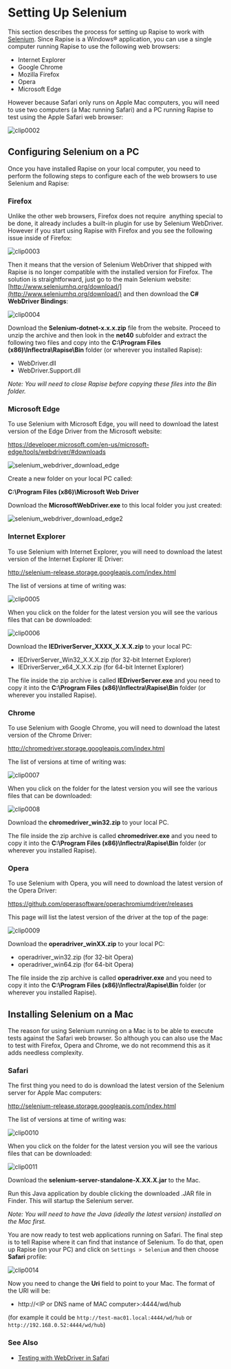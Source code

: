 # Setting Up Selenium

This section describes the process for setting up Rapise to work with [Selenium](selenium_webdriver.md). Since Rapise is a Windows® application, you can use a single computer running Rapise to use the following web browsers:

- Internet Explorer
- Google Chrome
- Mozilla Firefox
- Opera
- Microsoft Edge

However because Safari only runs on Apple Mac computers, you will need to use two computers (a Mac running Safari) and a PC running Rapise to test using the Apple Safari web browser:

![clip0002](./img/setting_up_selenium1.png)

## Configuring Selenium on a PC

Once you have installed Rapise on your local computer, you need to perform the following steps to configure each of the web browsers to use Selenium and Rapise:

### Firefox

Unlike the other web browsers, Firefox does not require  anything special to be done, it already includes a built-in plugin for use by
Selenium WebDriver. However if you start using Rapise with Firefox and you see the following issue inside of Firefox:

![clip0003](./img/setting_up_selenium2.png)

Then it means that the version of Selenium WebDriver that shipped with Rapise is no longer compatible with the installed version for Firefox. The solution is straightforward, just go to the main Selenium website: [http://www.seleniumhq.org/download/](http://www.seleniumhq.org/download/) and then download the **C# WebDriver Bindings**:

![clip0004](./img/setting_up_selenium3.png)

Download the **Selenium-dotnet-x.x.x.zip** file from the website. Proceed to unzip the archive and then look in the **net40** subfolder
and extract the following two files and copy into the **C:\\Program Files (x86)\\Inflectra\\Rapise\\Bin** folder (or wherever you installed Rapise):

- WebDriver.dll
- WebDriver.Support.dll

*Note: You will need to close Rapise before copying these files into the Bin folder.*

### Microsoft Edge

To use Selenium with Microsoft Edge, you will need to download the latest version of the Edge Driver from the Microsoft website:

<https://developer.microsoft.com/en-us/microsoft-edge/tools/webdriver/#downloads>

![selenium\_webdriver\_download\_edge](./img/setting_up_selenium4.png)

Create a new folder on your local PC called:

**C:\\Program Files (x86)\\Microsoft Web Driver**

Download the **MicrosoftWebDriver.exe** to this local folder you just created:

![selenium\_webdriver\_download\_edge2](./img/setting_up_selenium5.png)

### Internet Explorer

To use Selenium with Internet Explorer, you will need to download the latest version of the Internet Explorer IE Driver:

<http://selenium-release.storage.googleapis.com/index.html>

The list of versions at time of writing was:

![clip0005](./img/setting_up_selenium6.png)

When you click on the folder for the latest version you will see the various files that can be downloaded:

![clip0006](./img/setting_up_selenium7.png)

Download the **IEDriverServer\_XXXX\_X.X.X.zip** to your local PC:

- IEDriverServer\_Win32\_X.X.X.zip (for 32-bit Internet Explorer)
- IEDriverServer\_x64\_X.X.X.zip (for 64-bit Internet Explorer)

The file inside the zip archive is called **IEDriverServer.exe** and you need to copy it into the **C:\\Program Files
(x86)\\Inflectra\\Rapise\\Bin** folder (or wherever you installed Rapise).

### Chrome

To use Selenium with Google Chrome, you will need to download the latest version of the Chrome Driver:

<http://chromedriver.storage.googleapis.com/index.html>

The list of versions at time of writing was:

![clip0007](./img/setting_up_selenium8.png)

When you click on the folder for the latest version you will see the various files that can be downloaded:

![clip0008](./img/setting_up_selenium9.png)

Download the **chromedriver\_win32.zip** to your local PC.

The file inside the zip archive is called **chromedriver.exe** and you need to copy it into the **C:\\Program Files
(x86)\\Inflectra\\Rapise\\Bin** folder (or wherever you installed Rapise).

### Opera

To use Selenium with Opera, you will need to download the latest version of the Opera Driver:

<https://github.com/operasoftware/operachromiumdriver/releases>

This page will list the latest version of the driver at the top of the page:

![clip0009](./img/setting_up_selenium10.png)

Download the **operadriver\_winXX.zip** to your local PC:

- operadriver\_win32.zip (for 32-bit Opera)
- operadriver\_win64.zip (for 64-bit Opera)

The file inside the zip archive is called **operadriver.exe** and you need to copy it into the **C:\\Program Files
(x86)\\Inflectra\\Rapise\\Bin** folder (or wherever you installed Rapise).

## Installing Selenium on a Mac

The reason for using Selenium running on a Mac is to be able to execute tests against the Safari web browser. So although you can also use the Mac to test with Firefox, Opera and Chrome, we do not recommend this as it adds needless complexity.

### Safari

The first thing you need to do is download the latest version of the Selenium server for Apple Mac computers:

<http://selenium-release.storage.googleapis.com/index.html>

The list of versions at time of writing was:

![clip0010](./img/setting_up_selenium6.png)

When you click on the folder for the latest version you will see the various files that can be downloaded:

![clip0011](./img/setting_up_selenium11.png)

Download the **selenium-server-standalone-X.XX.X.jar** to the Mac.

Run this Java application by double clicking the downloaded .JAR file in Finder. This will startup the Selenium server.

*Note: You will need to have the Java (ideally the latest version) installed on the Mac first.*

You are now ready to test web applications running on Safari. The final step is to tell Rapise where it can find that instance of Selenium. To do that, open up Rapise (on your PC) and click on `Settings > Selenium` and then choose **Safari** profile:

![clip0014](./img/setting_up_selenium14.png)

Now you need to change the **Uri** field to point to your Mac. The format of the URI will be:

- http://&lt;IP or DNS name of MAC computer&gt;:4444/wd/hub

(for example it could be `http://test-mac01.local:4444/wd/hub` or `http://192.168.0.52:4444/wd/hub`)

### See Also
- [Testing with WebDriver in Safari](https://developer.apple.com/documentation/webkit/testing_with_webdriver_in_safari)